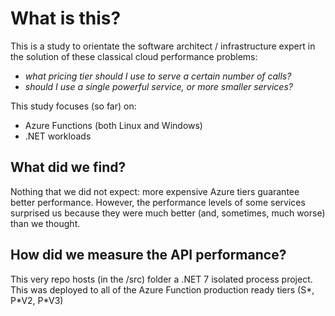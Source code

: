 # What is this?
This is a study to orientate the software architect / infrastructure expert in the solution of these classical cloud performance problems: 
- _what pricing tier should I use to serve a certain number of calls?_
- _should I use a single powerful service, or more smaller services?_

This study focuses (so far) on:
- Azure Functions (both Linux and Windows)
- .NET workloads

## What did we find?
Nothing that we did not expect: more expensive Azure tiers guarantee better performance. However, the performance levels of some services surprised us because they were much better (and, sometimes, much worse) than we thought.

## How did we measure the API performance?
This very repo hosts (in the /src) folder a .NET 7 isolated process project. This was deployed to all of the Azure Function production ready tiers (S\*, P\*V2, P\*V3)

